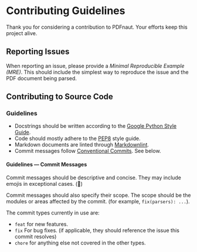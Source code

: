 # Contributing Guidelines

Thank you for considering a contribution to PDFnaut. Your efforts keep this project alive.

## Reporting Issues

When reporting an issue, please provide a *Minimal Reproducible Example (MRE)*. This should include the simplest way to reproduce the issue and the PDF document being parsed.

## Contributing to Source Code

### Guidelines

- Docstrings should be written according to the [Google Python Style Guide](https://google.github.io/styleguide/pyguide.html#docstrings).
- Code should mostly adhere to the [PEP8](https://www.python.org/dev/peps/pep-0008/) style guide.
- Markdown documents are linted through [Markdownlint](https://github.com/DavidAnson/markdownlint).
- Commit messages follow [Conventional Commits](https://www.conventionalcommits.org/en/v1.0.0/). See below.

#### Guidelines — Commit Messages

Commit messages should be descriptive and concise. They may include emojis in exceptional cases. (:tada:)

Commit messages should also specify their scope. The scope should be the modules or areas affected by the commit. (for example, `fix(parsers): ...`).

The commit types currently in use are:

- `feat` for new features.
- `fix` For bug fixes. (if applicable, they should reference the issue this commit resolves)
- `chore` for anything else not covered in the other types.
